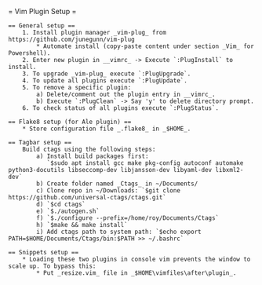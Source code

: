 = Vim Plugin Setup =

    == General setup ==
        1. Install plugin manager _vim-plug_ from https://github.com/junegunn/vim-plug
            * Automate install (copy-paste content under section _Vim_ for Powershell).
        2. Enter new plugin in __vimrc_ -> Execute `:PlugInstall` to install.
        3. To upgrade _vim-plug_ execute `:PlugUpgrade`.
        4. To update all plugins execute `:PlugUpdate`.
        5. To remove a specific plugin:
            a) Delete/comment out the plugin entry in __vimrc_.
            b) Execute `:PlugClean` -> Say 'y' to delete directory prompt.
        6. To check status of all plugins execute `:PlugStatus`.

    == Flake8 setup (for Ale plugin) ==
        * Store configuration file _.flake8_ in _$HOME_.

    == Tagbar setup ==
        Build ctags using the following steps:
            a) Install build packages first:
               `$sudo apt install gcc make pkg-config autoconf automake python3-docutils libseccomp-dev libjansson-dev libyaml-dev libxml2-dev`
            b) Create folder named _Ctags_ in ~/Documents/
            c) Clone repo in ~/Downloads: `$git clone https://github.com/universal-ctags/ctags.git`
            d) `$cd ctags`
            e) `$./autogen.sh`
            f) `$./configure --prefix=/home/roy/Documents/Ctags`
            h) `$make && make install`
            i) Add ctags path to system path: `$echo export PATH=$HOME/Documents/Ctags/bin:$PATH >> ~/.bashrc`

    == Snippets setup ==
        * Loading these two plugins in console vim prevents the window to scale up. To bypass this:
            * Put _resize.vim_ file in _$HOME\vimfiles\after\plugin_.

